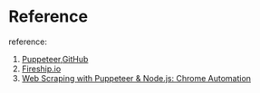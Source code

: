 # Reference

reference:

1. [Puppeteer](https://pptr.dev/api/),[GitHub](https://github.com/puppeteer/puppeteerh?v=lgyszZhAZOI)
2. [Fireship.io](https://fireship.io/lessons/web-scraping-guide/)
3. [Web Scraping with Puppeteer & Node.js: Chrome Automation](https://www.youtube.com/watch?v=lgyszZhAZOI)